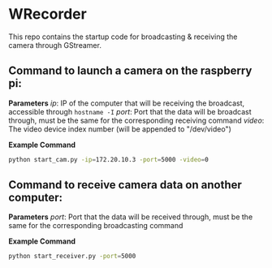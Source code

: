 # WRecorder
This repo contains the startup code for broadcasting & receiving the camera through GStreamer.

## Command to launch a camera on the raspberry pi:
**Parameters**
*ip*: IP of the computer that will be receiving the broadcast, accessible through `hostname -I`
*port*: Port that the data will be broadcast through, must be the same for the corresponding receiving command
*video*: The video device index number (will be appended to "/dev/video")

**Example Command**
```sh
python start_cam.py -ip=172.20.10.3 -port=5000 -video=0
```

## Command to receive camera data on another computer:
**Parameters**
*port*: Port that the data will be received through, must be the same for the corresponding broadcasting command

**Example Command**
```sh
python start_receiver.py -port=5000
```

